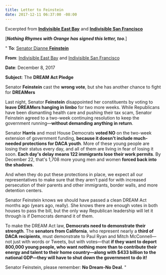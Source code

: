 ```yaml
---
title: Letter to Feinstein
date: 2017-12-11 06:37:00 -08:00
---
```


Excerpted from  [**Indivisible East Bay**](https://indivisibleeb.org/) and [**Indivisible San Francisco**](http://www.indivisiblesf.org/)

[***Nothing Rhymes with Orange has signed this letter, too***.]

"  **To**: [Senator Dianne **Feinstein**](https://www.feinstein.senate.gov/public/)

**From**: [Indivisible East Bay](https://indivisibleeb.org/) and [Indivisible San Francisco](http://www.indivisiblesf.org/)

**Date**: December 8, 2017

**Subject**: The **DREAM Act Pledge**

Senator **Feinstein** cast the **wrong vote**, but she has another chance to fight for **DREAMers**

Last night, Senator **Feinstein** disappointed her constituents by voting to **leave DREAMers hanging in limbo** for two more weeks. While Republicans have been dismantling health care and pushing their tax scam, Senator Feinstein agreed to a two-week continuing resolution to keep the government running—**without demanding anything in return**.

Senator **Harris** and most House Democrats **voted NO** on the two-week extension of government funding, **because it doesn't include much-needed protections for DACA youth**. More of these young people are losing their status every day, and all of them are living in fear of losing it soon. **Each day's delay means 122 immigrants lose their work permits**. By December 22, that's 1,708 more young men and women **forced back into the shadows**.

And when they do put these protections in place, we expect all our representatives to make sure that they aren’t paid for with increased persecution of their parents and other immigrants, border walls, and more detention centers.

Senator Feinstein knows we should have passed a clean DREAM Act months ago (years ago, really). She knows there are enough votes in both houses to pass the bill, but the only way Republican leadership will let it through is if Democrats demand it of them.

To make the DREAM Act law, **Democrats need to demonstrate their strength**. The **senators from California**, who represent nearly a **third of DACA recipients**, must demonstrate to Paul Ryan and Mitch McConnell—not just with words or Tweets, but with votes—that **if they want to deport 800,000 young people, who want nothing more than to contribute their energy and talent to their home country—along with $433 billion to the national GDP—they will have to shut down the government to do it!**

Senator Feinstein, please remember: **No Dream-No Deal**.  "